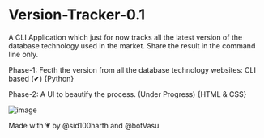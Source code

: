 # Version-Tracker-0.1

A CLI Application which just for now tracks all the latest version of the database technology used in the market. Share the result in the command line only.

Phase-1: Fecth the version from all the database technology websites: CLI based (✔) {Python}

Phase-2: A UI to beautify the process. (Under Progress) {HTML & CSS}


![image](https://user-images.githubusercontent.com/83164321/175918879-855a18eb-357b-4212-ba54-37ed829e4116.png)



Made with 💗 by @sid100harth and @botVasu
